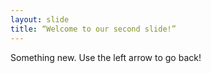 ```yaml
---
layout: slide
title: “Welcome to our second slide!”
---
```

Something new.
Use the left arrow to go back!
